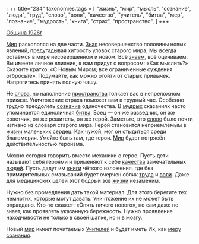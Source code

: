 +++
title="234"
taxonomies.tags = [
 "жизнь",
 "мир",
 "мысль",
 "сознание",
 "люди",
 "труд",
 "слово",
 "воля",
 "качество",
 "учитель",
 "битва",
 "мер",
 "познание",
 "мудрость",
 "книга",
 "страх",
 "пространство",
]
+++

[Община 1926г](/agni/1926)

[Мир](/tags/[мир](/tags/мир)) раскололся на две части. [Зная](/tags/познание) несовершенство половины новых явлений, предугадывая хитрость уловок старого мира, Мы всегда остаёмся в мире несовершенном и новом. Всё [знаем](/tags/познание), всё оцениваем. Вы имеете личное влияние, к вам придут с вопросом: «Как мыслить?» Скажите кратко: «С Новым Миром; все ограниченные суждения отбросьте». Подумайте, как можно отойти от старых привычек. Напрягитесь принять полную чашу.   

Не [слова](/tags/[слово](/tags/слово)), но наполнение [пространства](/tags/пространство) толкает вас в непреложном приказе. Уничтожение страха поможет вам в трудный час. Особенно трудно преодолеть [сознание](/tags/сознание) одиночества. В [мудрых](/tags/мудрость) сказаниях часто упоминается единоличная [битва](/tags/битва). Боец — он же разведчик, он же советчик, он же решитель, он же герой. Заметьте, это [слово](/tags/слово) было почти изгнано из словаря старого мира. Герой становится неприемлемым в [жизни](/tags/жизнь) маленьких сердец. Как чужой, мог он стыдиться среди благомерия. Умейте быть там, где герои. [Мир](/tags/[мир](/tags/мир)) будет потрясён действительностью героизма.   

Можно сегодня говорить вместо механики о герое. Пусть дети называют себя героями и применяют к себе [качества](/tags/качество) замечательных [людей](/tags/люди). Пусть дадут им [книги](/tags/книга) чёткого изложения, где без примирительных смазываний будет очерчен облик [труда](/tags/труд) и [воли](/tags/воля). Даже для медицинских целей этот бодрый зов [жизни](/tags/жизнь) незаменим.   

Нужно без промедления дать такой материал. Для этого берегите тех немногих, которые могут давать. Уничтожение их не может быть оправдано. Кто-то скажет: «Опять ничего нового», но сам даже не знает, как проявлять указанную бережность. Нужно проявление находчивости не только в своей шапке, но и в мозгу.   

Новый [мир](/tags/мир) имеет почитаемых [Учителей](/tags/учитель) и будет иметь Их, как [меру](/tags/мер) [сознания](/tags/сознание).   

